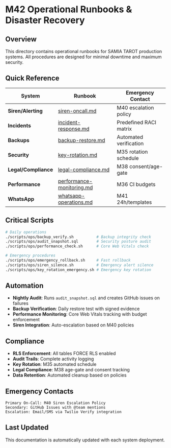 # M42 Operational Runbooks & Disaster Recovery

## Overview

This directory contains operational runbooks for SAMIA TAROT production systems. All procedures are designed for minimal downtime and maximum security.

## Quick Reference

| System | Runbook | Emergency Contact |
|--------|---------|------------------|
| **Siren/Alerting** | [siren-oncall.md](./siren-oncall.md) | M40 escalation policy |
| **Incidents** | [incident-response.md](./incident-response.md) | Predefined RACI matrix |
| **Backups** | [backup-restore.md](./backup-restore.md) | Automated verification |
| **Security** | [key-rotation.md](./key-rotation.md) | M35 rotation schedule |
| **Legal/Compliance** | [legal-compliance.md](./legal-compliance.md) | M38 consent/age-gate |
| **Performance** | [performance-monitoring.md](./performance-monitoring.md) | M36 CI budgets |
| **WhatsApp** | [whatsapp-operations.md](./whatsapp-operations.md) | M41 24h/templates |

## Critical Scripts

```bash
# Daily operations
./scripts/ops/backup_verify.sh          # Backup integrity check
./scripts/ops/audit_snapshot.sql        # Security posture audit
./scripts/ops/performance_check.sh      # Core Web Vitals check

# Emergency procedures
./scripts/ops/emergency_rollback.sh     # Fast rollback
./scripts/ops/siren_silence.sh          # Emergency alert silence
./scripts/ops/key_rotation_emergency.sh # Emergency key rotation
```

## Automation

- **Nightly Audit**: Runs `audit_snapshot.sql` and creates GitHub issues on failures
- **Backup Verification**: Daily restore test with signed evidence
- **Performance Monitoring**: Core Web Vitals tracking with budget enforcement
- **Siren Integration**: Auto-escalation based on M40 policies

## Compliance

- **RLS Enforcement**: All tables FORCE RLS enabled
- **Audit Trails**: Complete activity logging
- **Key Rotation**: M35 automated schedule
- **Legal Compliance**: M38 age-gate and consent tracking
- **Data Retention**: Automated cleanup based on policies

## Emergency Contacts

```
Primary On-Call: M40 Siren Escalation Policy
Secondary: GitHub Issues with @team mentions
Escalation: Email/SMS via Twilio Verify integration
```

## Last Updated

This documentation is automatically updated with each system deployment.